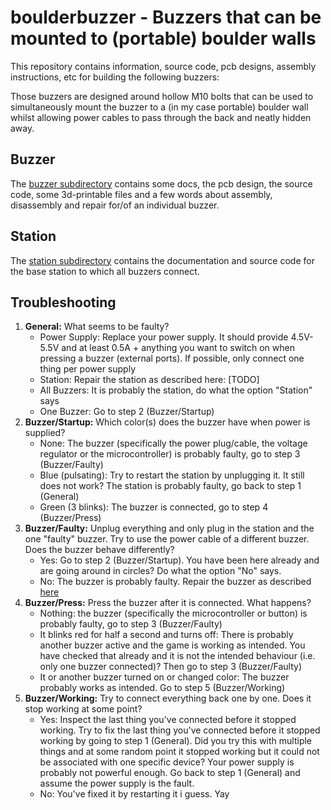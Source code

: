 # boulderbuzzer - Buzzers that can be mounted to (portable) boulder walls

This repository contains information, source code, pcb designs, assembly instructions, etc for building the following buzzers:


Those buzzers are designed around hollow M10 bolts that can be used to simultaneously mount the buzzer to a (in my case portable) boulder wall whilst allowing power cables to pass through the back and neatly hidden away.


## Buzzer

The [buzzer subdirectory](buzzer) contains some docs, the pcb design, the source code, some 3d-printable files and a few words about assembly, disassembly and repair for/of an individual buzzer.

## Station

The [station subdirectory](station) contains the documentation and source code for the base station to which all buzzers connect.


## Troubleshooting

1. **General:** What seems to be faulty?
   - Power Supply: Replace your power supply. It should provide 4.5V-5.5V and at least 0.5A + anything you want to switch on when pressing a buzzer (external ports). If possible, only connect one thing per power supply
   - Station: Repair the station as described here: [TODO]
   - All Buzzers: It is probably the station, do what the option "Station" says
   - One Buzzer: Go to step 2 (Buzzer/Startup)
2. **Buzzer/Startup:** Which color(s) does the buzzer have when power is supplied?
   - None: The buzzer (specifically the power plug/cable, the voltage regulator or the microcontroller) is probably faulty, go to step 3 (Buzzer/Faulty)
   - Blue (pulsating): Try to restart the station by unplugging it. It still does not work? The station is probably faulty, go back to step 1 (General)
   - Green (3 blinks): The buzzer is connected, go to step 4 (Buzzer/Press)
3. **Buzzer/Faulty:** Unplug everything and only plug in the station and the one "faulty" buzzer. Try to use the power cable of a different buzzer. Does the buzzer behave differently?
   - Yes: Go to step 2 (Buzzer/Startup). You have been here already and are going around in circles? Do what the option "No" says.
   - No: The buzzer is probably faulty. Repair the buzzer as described [here](buzzer#disassembly-and-repair)
4. **Buzzer/Press:** Press the buzzer after it is connected. What happens?
   - Nothing: the buzzer (specifically the microcontroller or button) is probably faulty, go to step 3 (Buzzer/Faulty)
   - It blinks red for half a second and turns off: There is probably another buzzer active and the game is working as intended. You have checked that already and it is not the intended behaviour (i.e. only one buzzer connected)? Then go to step 3 (Buzzer/Faulty)
   - It or another buzzer turned on or changed color: The buzzer probably works as intended. Go to step 5 (Buzzer/Working)
5. **Buzzer/Working:** Try to connect everything back one by one. Does it stop working at some point?
   - Yes: Inspect the last thing you've connected before it stopped working. Try to fix the last thing you've connected before it stopped working by going to step 1 (General). Did you try this with multiple things and at some random point it stopped working but it could not be associated with one specific device? Your power supply is probably not powerful enough. Go back to step 1 (General) and assume the power supply is the fault.
   - No: You've fixed it by restarting it i guess. Yay
